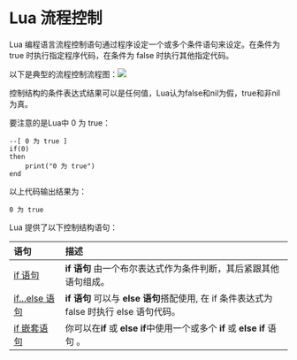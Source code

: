 # Lua 流程控制



Lua 编程语言流程控制语句通过程序设定一个或多个条件语句来设定。在条件为 true 时执行指定程序代码，在条件为 false 时执行其他指定代码。

以下是典型的流程控制流程图：![](http://www.runoob.com/wp-content/uploads/2015/12/if.png)

控制结构的条件表达式结果可以是任何值，Lua认为false和nil为假，true和非nil为真。

要注意的是Lua中 0 为 true：

```text
--[ 0 为 true ]
if(0)
then
    print("0 为 true")
end
```

以上代码输出结果为：

```text
0 为 true
```

Lua 提供了以下控制结构语句：

| 语句 | 描述 |
| :--- | :--- |
| [if 语句](http://www.runoob.com/lua/if-statement-in-lua.html) | **if 语句** 由一个布尔表达式作为条件判断，其后紧跟其他语句组成。 |
| [if...else 语句](http://www.runoob.com/lua/if-else-statement-in-lua.html) | **if 语句** 可以与 **else 语句**搭配使用, 在 if 条件表达式为 false 时执行 else 语句代码。 |
| [if 嵌套语句](http://www.runoob.com/lua/nested-if-statements-in-lua.html) | 你可以在**if** 或 **else if**中使用一个或多个 **if** 或 **else if** 语句 。 |

